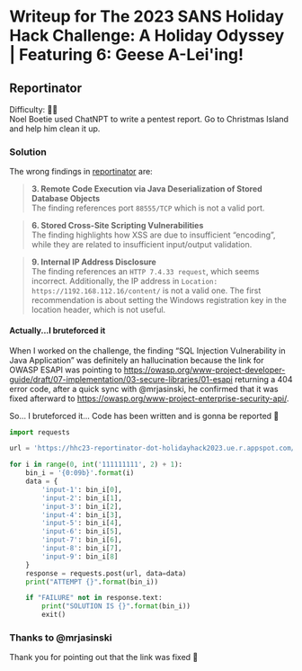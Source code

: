 # Writeup for The 2023 SANS Holiday Hack Challenge: A Holiday Odyssey \| Featuring 6: Geese A-Lei'ing!
## Reportinator
Difficulty: :christmas_tree::christmas_tree:  
Noel Boetie used ChatNPT to write a pentest report. Go to Christmas Island and help him clean it up.

### Solution
The wrong findings in [reportinator](https://hhc23-reportinator-dot-holidayhack2023.ue.r.appspot.com/) are:
> **3. Remote Code Execution via Java Deserialization of Stored Database Objects**  
> The finding references port `88555/TCP` which is not a valid port.

> **6. Stored Cross-Site Scripting Vulnerabilities**  
> The finding highlights how XSS are due to insufficient “encoding”, while they are related to insufficient input/output validation.

> **9. Internal IP Address Disclosure**  
> The finding references an `HTTP 7.4.33 request`, which seems incorrect. Additionally, the IP address in `Location: https://1192.168.112.16/content/` is not a valid one. The first recommendation is about setting the Windows registration key in the location header, which is not useful.

#### Actually...I bruteforced it
When I worked on the challenge, the finding “SQL Injection Vulnerability in Java Application” was definitely an hallucination because the link for OWASP ESAPI was pointing to https://owasp.org/www-project-developer-guide/draft/07-implementation/03-secure-libraries/01-esapi returning a 404 error code, after a quick sync with @mrjasinski, he confirmed that it was fixed afterward to https://owasp.org/www-project-enterprise-security-api/.

So... I bruteforced it... Code has been written and is gonna be reported 🙂
```python
import requests

url = 'https://hhc23-reportinator-dot-holidayhack2023.ue.r.appspot.com/check'

for i in range(0, int('111111111', 2) + 1):
	bin_i = '{0:09b}'.format(i)
	data = {
		'input-1': bin_i[0],
		'input-2': bin_i[1],
		'input-3': bin_i[2],
		'input-4': bin_i[3],
		'input-5': bin_i[4],
		'input-6': bin_i[5],
		'input-7': bin_i[6],
		'input-8': bin_i[7],
		'input-9': bin_i[8]
	}
	response = requests.post(url, data=data)
	print("ATTEMPT {}".format(bin_i))

	if "FAILURE" not in response.text:
		print("SOLUTION IS {}".format(bin_i))
		exit()
```

### Thanks to @mrjasinski
Thank you for pointing out that the link was fixed 🙂